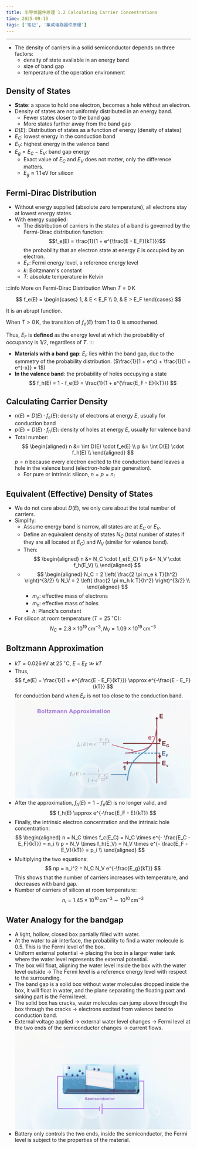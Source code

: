 ```yaml
---
title: 半导体器件原理 1.2 Calculating Carrier Concentrations
time: 2025-09-15
tags: ['笔记', '集成电路器件原理']
---
```


---

- The density of carriers in a solid semiconductor depends on three factors:
  - density of state available in an energy band
  - size of band gap
  - temperature of the operation environment

## Density of States

- **State**: a space to hold one electron, becomes a hole without an electron.
- Density of states are not uniformly distributed in an energy band.
  - Fewer states closer to the band gap
  - More states further away from the band gap
- $D(E)$: Distribution of states as a function of energy (density of states)
- $E_C$: lowest energy in the conduction band
- $E_V$: highest energy in the valence band
- $E_g = E_C - E_V$: band gap energy
  - Exact value of $E_C$ and $E_V$ does not matter, only the difference matters.
  - $E_g \approx 1.1\,\mathrm{eV}$ for silicon

## Fermi-Dirac Distribution

- Without energy supplied (absolute zero temperature), all electrons stay at lowest energy states.
- With energy supplied:
  - The distribution of carriers in the states of a band is governed by the Fermi-Dirac distribution function:
    $$f_e(E) = \frac{1}{1 + e^{\frac{E - E_F}{kT}}}$$
    the probability that an electron state at energy $E$ is occupied by an electron.
  - $E_F$: Fermi energy level, a reference energy level
  - $k$: Boltzmann's constant
  - $T$: absolute temperature in Kelvin

:::info More on Fermi-Dirac Distribution
When $T = 0\,\mathrm{K}$

$$
f_e(E) = \begin{cases}
1, & E < E_F \\
0, & E > E_F
\end{cases}
$$

It is an abrupt function.

When $T > 0\,\mathrm{K}$, the transition of $f_e(E)$ from 1 to 0 is smoothened.

Thus, $E_F$ is **defined** as the energy level at which the probability of occupancy is 1/2, regardless of $T$.
:::

- **Materials with a band gap**: $E_F$ lies within the band gap, due to the symmetry of the probability distribution. ($\frac{1}{1 + e^x} + \frac{1}{1 + e^{-x}} = 1$)
- **In the valence band**: the probability of holes occupying a state
  $$ f_h(E) = 1 - f_e(E) = \frac{1}{1 + e^{\frac{E_F - E}{kT}}} $$

## Calculating Carrier Density

- $n(E) = D(E) \cdot f_e(E)$: density of electrons at energy $E$, usually for conduction band
- $p(E) = D(E) \cdot f_h(E)$: density of holes at energy $E$, usually for valence band
- Total number:
  $$
  \begin{aligned}
  n &= \int D(E) \cdot f_e(E) \\
  p &= \int D(E) \cdot f_h(E) \\
  \end{aligned}
  $$
  $p = n$ because every electron excited to the conduction band leaves a hole in the valence band (electron-hole pair generation).
  - For pure or intrinsic silicon, $n = p = n_i$

## Equivalent (Effective) Density of States

- We do not care about $D(E)$, we only care about the total number of carriers.
- Simplify:
  - Assume energy band is narrow, all states are at $E_C$ or $E_V$.
  - Define an equivalent density of states $N_C$ (total number of states if they are all located at $E_C$) and $N_V$ (similar for valence band).
  - Then:
    $$
    \begin{aligned}
    n &= N_C \cdot f_e(E_C) \\
    p &= N_V \cdot f_h(E_V) \\
    \end{aligned}
    $$
  - $$
    \begin{aligned}
      N_C = 2 \left( \frac{2 \pi m_e k T}{h^2} \right)^{3/2} \\
      N_V = 2 \left( \frac{2 \pi m_h k T}{h^2} \right)^{3/2} \\
    \end{aligned}
    $$
    - $m_e$: effective mass of electrons
    - $m_h$: effective mass of holes
    - $h$: Planck's constant
- For silicon at room temperature ($T = 25 \,^\circ \mathrm{C}$):
  $$
  N_C = 2.8 \times 10^{19} \, \mathrm{cm}^{-3}, N_V = 1.09 \times 10^{19} \,\mathrm{cm}^{-3}
  $$

## Boltzmann Approximation

- $kT \approx 0.026 \,\mathrm{eV} \text{ at } 25 \, ^\circ\mathrm{C}$, $E - E_F \gg kT$
- Thus,
  $$
  f_e(E) = \frac{1}{1 + e^{\frac{E - E_F}{kT}}} \approx e^{-\frac{E - E_F}{kT}}
  $$
  for conduction band when $E_F$ is not too close to the conduction band.
  ![boltzmann approximation for f_e(E)](./bolzmann-approx-for-fe.png)
- After the approximation, $f_h(E) = 1 - f_e(E)$ is no longer valid, and
  $$
  f_h(E) \approx e^{-\frac{E_F - E}{kT}}
  $$
- Finally, the intrinsic electron concentration and the intrinsic hole concentration:
  $$
  \begin{aligned}
  n = N_C \times f_c(E_C) = N_C \times e^{- \frac{E_C - E_F}{kT}} = n_i \\
  p = N_V \times f_h(E_V) = N_V \times e^{- \frac{E_F - E_V}{kT}} = p_i \\
  \end{aligned}
  $$
- Multiplying the two equations:
  $$
  np = n_i^2 = N_C N_V e^{-\frac{E_g}{kT}}
  $$
  This shows that the number of carriers increases with temperature, and decreases with band gap.
- Number of carriers of silicon at room temperature:
  $$
  n_i = 1.45 \times 10^{10} \, \mathrm{cm}^{-3} \sim 10^{10} \, \mathrm{cm}^{-3}
  $$

## Water Analogy for the bandgap

- A light, hollow, closed box partially filled with water.
- At the water to air interface, the probability to find a water molecule is $0.5$. This is the Fermi level of the box.
- Uniform external potential -> placing the box in a larger water tank where the water level represents the external potential.
- The box will float, aligning the water level inside the box with the water level outside -> The Fermi level is a reference energy level with respect to the surrounding.
- The band gap is a solid box without water molecules dropped inside the box, it will float in water, and the plane separating the floating part and sinking part is the Fermi level.
- The solid box has cracks, water molecules can jump above through the box through the cracks -> electrons excited from valence band to conduction band.
- External voltage applied -> external water level changes -> Fermi level at the two ends of the semiconductor changes -> current flows.
  ![water analogy for the bandgap](./water-analogy-for-the-bandgap.png)
- Battery only controls the two ends, inside the semiconductor, the Fermi level is subject to the properties of the material.
